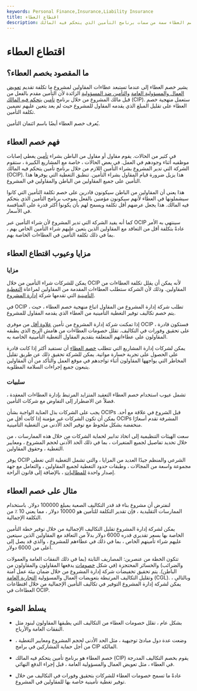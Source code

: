 ```yaml
---
keywords: Personal Finance,Insurance,Liability Insurance
title: اقتطاع العطاء
description: يعد خصم العطاء سمة من سمات برنامج التأمين الذي يتحكم فيه المالك (OCIP) والذي يقوم فيه المقاولون &amp; # 39 ؛ تشمل العطاءات شركات العمال والتأمين ضد المسؤولية.
---
```


# اقتطاع العطاء
## ما المقصود بخصم العطاء؟

يشير خصم العطاء إلى عندما تستبعد عطاءات المقاولين لمشروع ما تكلفة تقديم [تعويض](/workers-compensation) [العمال والمسؤولية العامة](/workers-compensation) [والتأمين ضد المسؤولية](/liability_insurance) الزائدة لأن التأمين مقدم بالفعل من قبل مالك المشروع من خلال برنامج [تأمين](/controlled-insurance-program-cip) [يتحكم فيه المالك](/controlled-insurance-program-cip) (CIP). ستعمل منهجية خصم العطاء على تقليل المبلغ الذي يقدمه المقاول للمشروع حيث لم يعد يتعين عليهم تضمين تكلفة التأمين.

يُعرف خصم العطاء أيضًا باسم ائتمان التأمين.

## فهم خصم العطاء

في كثير من الحالات. يقوم مقاول أو مقاول من الباطن بشراء [تأمين](/insurance) يغطي إصابات موظفيه أثناء وجودهم في العمل. في بعض الحالات ، خاصة مع المشاريع الكبيرة ، ستقوم الشركة التي تدير المشروع بشراء التأمين اللازم من خلال برنامج تأمين يتحكم فيه المالك (OCIP). هذا يزيل ضرورة قيام المقاول بشراء التأمين. تنطبق التغطية التي يوفرها هذا التأمين على جميع المقاولين من الباطن والمقاولين في المشروع.

هذا يعني أن المقاولين من الباطن سيكونون قادرين على خصم تكلفة التأمين التي كانوا سيشملونها في العطاء لأنهم سيكونون مؤمنين بالفعل بموجب برنامج التأمين الذي يتحكم فيه المالك. هذا يجعل عرضهم أقل تكلفة ويسمح لهم بأن يكونوا أكثر قدرة على المنافسة في الأسعار.

كما أنه يفيد الشركة التي تدير المشروع لأن شراء التأمين عبر OCIP سينتهي به الأمر عادةً بتكلفة أقل من التعاقد مع المقاولين الذين يتعين عليهم شراء التأمين الخاص بهم ، بما في ذلك تكلفة التأمين في العطاءات الخاصة بهم.

## مزايا وعيوب اقتطاع العطاء

### مزايا

يمكن للشركات شراء التأمين من خلال OCIP لأنه يمكن أن يقلل تكلفة العطاءات من المقاولين. وذلك لأن الشركة ستطلب العطاءات المقدمة من المقاولين لمراعاة [التغطية التأمينية](/insurance-coverage) التي تقدمها شركة [إدارة المشروع](/project-management).

في OCIP ، تطلب شركة إدارة المشروع من المقاول اتباع منهجية خصم العطاء ، حيث يتم خصم تكاليف توفير التغطية التأمينية من العطاء الذي يقدمه المقاول للمشروع.

إذا تمكنت شركة إدارة المشروع من تأمين [علاوة أقل](/insurance-premium) من موفري OCIP ، فستكون قادرة على تحقيق وفورات في التكاليف. تقلل خصومات العطاءات من هامش الربح الذي يطبقه المقاولون على عطاءاتهم المتعلقة بتقديم المقاول التغطية التأمينية الخاصة به.

يمكن لشركات إدارة المشاريع التي تتطلب [خصم العطاء](/deduction) أن تستفيد أكثر إذا كانت قادرة على الحصول على تجربة خسارة مواتية. يمكن للشركة تحقيق ذلك عن طريق تقليل المخاطر التي يواجهها المقاولون أثناء تواجدهم في موقع العمل والتأكد من أن المقاولين يتبعون جميع إجراءات السلامة المطلوبة.

### سلبيات

تشمل عيوب استخدام خصم العطاء التعقيد المتزايد المرتبط بإدارة العطاءات المعقدة ، فضلاً عن الاضطرار إلى التفاوض مع شركات التأمين.

يجب على الشركات بذل العناية الواجبة بشأن OCIPs قبل الشروع في علاقة مع أحد. يمكن أن تكون الشركات غير مؤمنة إذا كانت أقل من OCIPs المشرفة تقدم أسعارًا منخفضة بشكل ملحوظ مع توفير الحد الأدنى من التغطية التأمينية.

سعت الهيئات التنظيمية إلى اتخاذ تدابير لحماية الشركات من خلال هذه الممارسات ، من خلال تحديد تفاصيل لجميع المتغيرات ، بما في ذلك الحد الأدنى لحجم المشروع ، ومعايير التغطية ، وحقوق المقاولين.

يوفر OCIP الشرعي والمنظم جيدًا العديد من المزايا ، والتي تشمل التغطية التي تغطي مجموعة واسعة من المجالات ، وطبقات حدود التغطية لجميع المقاولين ، والتعامل مع جهة إصدار واحدة [للمطالبات](/insurance_claim) ، بالإضافة إلى قانون الراحة.

## مثال على خصم العطاء

لنفترض أن مشروع بناء قد قدر التكاليف الصعبة بمبلغ 100000 دولار. باستخدام الممارسات التقليدية ، فإن تقدير التكلفة للتأمين هو 10000 دولار ، مما يعني 10 ٪ من التكلفة الإجمالية.

يمكن لشركة إدارة المشروع تقليل التكاليف الإجمالية من خلال توفير خطة التأمين الخاصة بها بسعر تقديري قدره 6000 دولار بدلاً من التعاقد مع المقاولين الذين سيتعين عليهم شراء تأمينهم الخاص ، بما في ذلك في عطاءهم للمشروع ، والذي قد يصل إلى أعلى من 6000 دولار.

تتكون الخطة من عنصرين: المصاريف الثابتة (بما في ذلك النفقات العامة والعمولات والضرائب) والخسائر المحتجزة (في شكل [خصومات](/deductible) يدفعها المقاولون والمقاولون من الباطن). يتم تحقيق تخفيضات شركة إدارة المشروع من خلال ضمان بيئة عمل آمنة وتقليل التكاليف المرتبطة بتعويضات العمال والمسؤولية [التجارية العامة](/commercial-general-liability-cgl) (CGL). وبالتالي ، يمكن لشركة إدارة المشروع التوفير في تكاليف التأمين الإجمالية من خلال اقتطاعات العطاءات في OCIP.

## يسلط الضوء

- بشكل عام ، تقلل خصومات العطاء من التكاليف التي يطبقها المقاولون لبنود مثل النفقات العامة والأرباح.

- وضعت عدة دول مبادئ توجيهية ، مثل الحد الأدنى لحجم المشروع ومعايير التغطية ، من أجل حماية المشاركين في برامج CIP المالكة.

- خصم العطاء هو برنامج تأمين يتحكم فيه المالك (CIP) يقوم بخصم التكاليف المدرجة في العطاء ، مثل تعويض العمال والمسؤولية العامة ، قبل إجراء الدفع النهائي.

- عادةً ما تسمح خصومات العطاء للشركات بتحقيق وفورات في التكاليف من خلال توفير تغطية تأمينية خاصة بها للمقاولين في المشروع.

